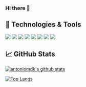 ### Hi there 👋

## 🔧 Technologies & Tools
![](https://img.shields.io/badge/OS-OSX-informational?style=flat&logo=apple&logoColor=white&color=2bbc8a)
![](https://img.shields.io/badge/Code-Python-informational?style=flat&logo=python&logoColor=white&color=2bbc8a)
![](https://img.shields.io/badge/Code-JavaScript-informational?style=flat&logo=javascript&logoColor=white&color=2bbc8a)
![](https://img.shields.io/badge/Code-Scala-informational?style=flat&logo=scala&logoColor=white&color=2bbc8a)
![](https://img.shields.io/badge/Code-React-informational?style=flat&logo=react&logoColor=white&color=2bbc8a)
![](https://img.shields.io/badge/Shell-ZSH-informational?style=flat&logo=gnu-bash&logoColor=white&color=2bbc8a)
![](https://img.shields.io/badge/Tools-Docker-informational?style=flat&logo=docker&logoColor=white&color=2bbc8a)
![](https://img.shields.io/badge/Tools-NeoVim-informational?style=flat&logo=neovim&logoColor=white&color=2bbc8a)

## &#x1f4c8; GitHub Stats

[![antoniomdk's github stats](https://github-readme-stats.vercel.app/api?username=antoniomdk&show_icons=true&theme=vue&count_private=true)](https://github.com/anuraghazra/github-readme-stats)

[![Top Langs](https://github-readme-stats.vercel.app/api/top-langs/?username=antoniomdk&layout=compact&hide=html,makefile,jupyter%20notebook&theme=vue)](https://github.com/anuraghazra/github-readme-stats)
